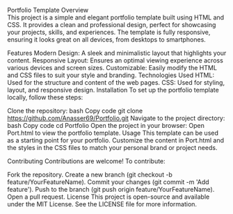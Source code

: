 

Portfolio Template
Overview  
This project is a simple and elegant portfolio template built using HTML and CSS. It provides a clean and professional design, perfect for showcasing your projects, skills, and experiences. The template is fully responsive, ensuring it looks great on all devices, from desktops to smartphones.

Features
Modern Design: A sleek and minimalistic layout that highlights your content.
Responsive Layout: Ensures an optimal viewing experience across various devices and screen sizes.
Customizable: Easily modify the HTML and CSS files to suit your style and branding.
Technologies Used
HTML: Used for the structure and content of the web pages.
CSS: Used for styling, layout, and responsive design.
Installation
To set up the portfolio template locally, follow these steps:

Clone the repository:
bash
Copy code
git clone https://github.com/Anasser69/Portfolio.git
Navigate to the project directory:
bash
Copy code
cd Portfolio
Open the project in your browser:
Open Port.html to view the portfolio template.
Usage
This template can be used as a starting point for your portfolio. Customize the content in Port.html and the styles in the CSS files to match your personal brand or project needs.

Contributing
Contributions are welcome! To contribute:

Fork the repository.
Create a new branch (git checkout -b feature/YourFeatureName).
Commit your changes (git commit -m 'Add feature').
Push to the branch (git push origin feature/YourFeatureName).
Open a pull request.
License
This project is open-source and available under the MIT License. See the LICENSE file for more information.

